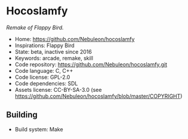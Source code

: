 # Hocoslamfy

_Remake of Flappy Bird._

- Home: https://github.com/Nebuleon/hocoslamfy
- Inspirations: Flappy Bird
- State: beta, inactive since 2016
- Keywords: arcade, remake, skill
- Code repository: https://github.com/Nebuleon/hocoslamfy.git
- Code language: C, C++
- Code license: GPL-2.0
- Code dependencies: SDL
- Assets license: CC-BY-SA-3.0 (see https://github.com/Nebuleon/hocoslamfy/blob/master/COPYRIGHT)

## Building

- Build system: Make
